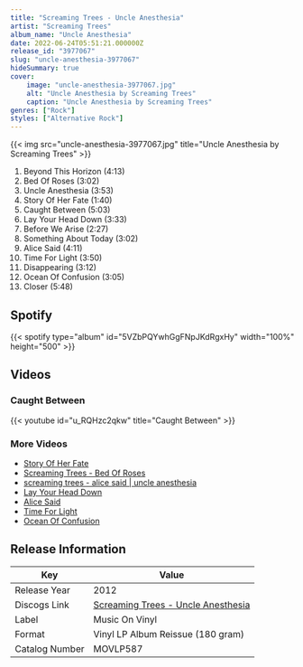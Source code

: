 ```yaml
---
title: "Screaming Trees - Uncle Anesthesia"
artist: "Screaming Trees"
album_name: "Uncle Anesthesia"
date: 2022-06-24T05:51:21.000000Z
release_id: "3977067"
slug: "uncle-anesthesia-3977067"
hideSummary: true
cover:
    image: "uncle-anesthesia-3977067.jpg"
    alt: "Uncle Anesthesia by Screaming Trees"
    caption: "Uncle Anesthesia by Screaming Trees"
genres: ["Rock"]
styles: ["Alternative Rock"]
---
```


{{< img src="uncle-anesthesia-3977067.jpg" title="Uncle Anesthesia by Screaming Trees" >}}

<!-- section break -->

1. Beyond This Horizon (4:13)
2. Bed Of Roses (3:02)
3. Uncle Anesthesia (3:53)
4. Story Of Her Fate (1:40)
5. Caught Between (5:03)
6. Lay Your Head Down (3:33)
7. Before We Arise (2:27)
8. Something About Today (3:02)
9. Alice Said (4:11)
10. Time For Light (3:50)
11. Disappearing (3:12)
12. Ocean Of Confusion (3:05)
13. Closer (5:48)

<!-- section break -->


## Spotify
{{< spotify type="album" id="5VZbPQYwhGgFNpJKdRgxHy" width="100%" height="500" >}}



## Videos
### Caught Between
{{< youtube id="u_RQHzc2qkw" title="Caught Between" >}}<br>

### More Videos

- [Story Of Her Fate](https://www.youtube.com/watch?v=_LtDCEE8fro)
- [Screaming Trees - Bed Of Roses](https://www.youtube.com/watch?v=GAmZsfFKCxU)
- [screaming trees - alice said | uncle anesthesia](https://www.youtube.com/watch?v=AIKtlU5_U04)
- [Lay Your Head Down](https://www.youtube.com/watch?v=gdmjCJbb0as)
- [Alice Said](https://www.youtube.com/watch?v=wJcTyOF02UA)
- [Time For Light](https://www.youtube.com/watch?v=VCg4E1I0YkM)
- [Ocean Of Confusion](https://www.youtube.com/watch?v=BxXTRl7QIRU)


## Release Information
|  Key           | Value                                                |
| ---------------| ---------------------------------------------------- |
| Release Year   | 2012                                   |
| Discogs Link   | [Screaming Trees - Uncle Anesthesia](https://www.discogs.com/release/3977067-Screaming-Trees-Uncle-Anesthesia) |
| Label          | Music On Vinyl |
| Format         | Vinyl LP Album Reissue (180 gram) |
| Catalog Number | MOVLP587 |
